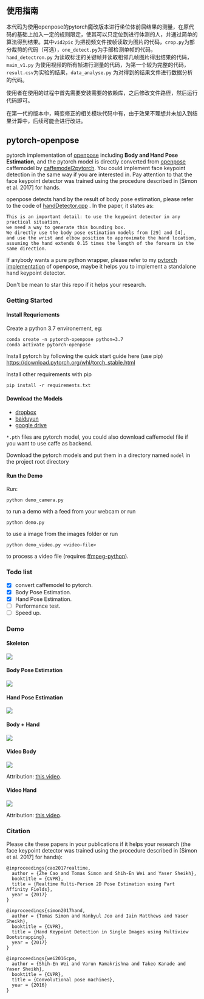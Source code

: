 ## 使用指南

本代码为使用openpose的pytorch魔改版本进行坐位体前屈结果的测量，在原代码的基础上加入一定的规则限定，使其可以只定位到进行体测的人，并通过简单的算法得到结果。其中`vid2pic`
为把视频文件按帧读取为图片的代码，`crop.py`为部分裁剪的代码（可选），`one_detect.py`为手部检测单帧的代码，`hand_detectron.py`
为读取标注的关键帧并读取相邻几帧图片得出结果的代码，`main_v1.py`
为使用视频的所有帧进行测量的代码，为第一个较为完整的代码，`result.csv`为实验的结果，`data_analyse.py`
为对得到的结果文件进行数据分析的代码。

使用者在使用的过程中首先需要安装需要的依赖库，之后修改文件路径，然后运行代码即可。

在第一代的版本中，畸变修正的相关模块代码中有，由于效果不理想并未加入到结果计算中，后续可能会进行改进。

## pytorch-openpose

pytorch implementation of [openpose](https://github.com/CMU-Perceptual-Computing-Lab/openpose) including **Body and Hand
Pose Estimation**, and the pytorch model is directly converted
from [openpose](https://github.com/CMU-Perceptual-Computing-Lab/openpose) caffemodel
by [caffemodel2pytorch](https://github.com/vadimkantorov/caffemodel2pytorch). You could implement face keypoint
detection in the same way if you are interested in. Pay attention to that the face keypoint detector was trained using
the procedure described in [Simon et al. 2017] for hands.

openpose detects hand by the result of body pose estimation, please refer to the code
of [handDetector.cpp](https://github.com/CMU-Perceptual-Computing-Lab/openpose/blob/master/src/openpose/hand/handDetector.cpp)
.
In the paper, it states as:

```
This is an important detail: to use the keypoint detector in any practical situation, 
we need a way to generate this bounding box. 
We directly use the body pose estimation models from [29] and [4], 
and use the wrist and elbow position to approximate the hand location, 
assuming the hand extends 0.15 times the length of the forearm in the same direction.
```

If anybody wants a pure python wrapper, please refer to
my [pytorch implementation](https://github.com/Hzzone/pytorch-openpose) of openpose, maybe it helps you to implement a
standalone hand keypoint detector.

Don't be mean to star this repo if it helps your research.

### Getting Started

#### Install Requriements

Create a python 3.7 environement, eg:

    conda create -n pytorch-openpose python=3.7
    conda activate pytorch-openpose

Install pytorch by following the quick start guide here (use pip) https://download.pytorch.org/whl/torch_stable.html

Install other requirements with pip

    pip install -r requirements.txt

#### Download the Models

* [dropbox](https://www.dropbox.com/sh/7xbup2qsn7vvjxo/AABWFksdlgOMXR_r5v3RwKRYa?dl=0)
* [baiduyun](https://pan.baidu.com/s/1IlkvuSi0ocNckwbnUe7j-g)
* [google drive](https://drive.google.com/drive/folders/1JsvI4M4ZTg98fmnCZLFM-3TeovnCRElG?usp=sharing)

`*.pth` files are pytorch model, you could also download caffemodel file if you want to use caffe as backend.

Download the pytorch models and put them in a directory named `model` in the project root directory

#### Run the Demo

Run:

    python demo_camera.py

to run a demo with a feed from your webcam or run

    python demo.py

to use a image from the images folder or run

    python demo_video.py <video-file>

to process a video file (requires [ffmpeg-python][ffmpeg]).

[ffmpeg]: https://pypi.org/project/ffmpeg-python/

### Todo list

- [x] convert caffemodel to pytorch.
- [x] Body Pose Estimation.
- [x] Hand Pose Estimation.
- [ ] Performance test.
- [ ] Speed up.

### Demo

#### Skeleton

![](show_result/skeleton.jpg)

#### Body Pose Estimation

![](images/body_preview.jpg)

#### Hand Pose Estimation

![](images/hand_preview.png)

#### Body + Hand

![](images/demo_preview.png)

#### Video Body

![](images/kc-e129SBb4-sample.processed.gif)

Attribution: [this video](https://www.youtube.com/watch?v=kc-e129SBb4).

#### Video Hand

![](images/yOAmYSW3WyU-sample.small.processed.gif)

Attribution: [this video](https://www.youtube.com/watch?v=yOAmYSW3WyU).

### Citation

Please cite these papers in your publications if it helps your research (the face keypoint detector was trained using
the procedure described in [Simon et al. 2017] for hands):

```
@inproceedings{cao2017realtime,
  author = {Zhe Cao and Tomas Simon and Shih-En Wei and Yaser Sheikh},
  booktitle = {CVPR},
  title = {Realtime Multi-Person 2D Pose Estimation using Part Affinity Fields},
  year = {2017}
}

@inproceedings{simon2017hand,
  author = {Tomas Simon and Hanbyul Joo and Iain Matthews and Yaser Sheikh},
  booktitle = {CVPR},
  title = {Hand Keypoint Detection in Single Images using Multiview Bootstrapping},
  year = {2017}
}

@inproceedings{wei2016cpm,
  author = {Shih-En Wei and Varun Ramakrishna and Takeo Kanade and Yaser Sheikh},
  booktitle = {CVPR},
  title = {Convolutional pose machines},
  year = {2016}
}
```
